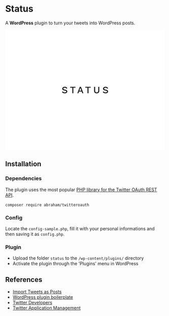 # Status

A __WordPress__ plugin to turn your tweets into WordPress posts.

![Status](assets/screenshot.png)

## Installation

### Dependencies

The plugin uses the most popular [PHP library for the Twitter OAuth REST API](https://github.com/abraham/twitteroauth).

```
composer require abraham/twitteroauth
```

### Config

Locate the `config-sample.php`, fill it with your personal informations and then saving it as `config.php`.

### Plugin

- Upload the folder `status` to the `/wp-content/plugins/` directory
- Activate the plugin through the 'Plugins' menu in WordPress

## References

- [Import Tweets as Posts](https://github.com/chandanonline4u/import-tweets-as-posts)
- [WordPress plugin boilerplate](https://github.com/DevinVinson/WordPress-Plugin-Boilerplate)
- [Twitter Developers](https://developer.twitter.com/)
- [Twitter Application Management](https://apps.twitter.com/)